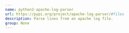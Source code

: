 ```yaml
---
name: python2-apache-log-parser
url: https://pypi.org/project/apache-log-parser/#files
description: Parse lines from an apache log file.
group: None
---
```

